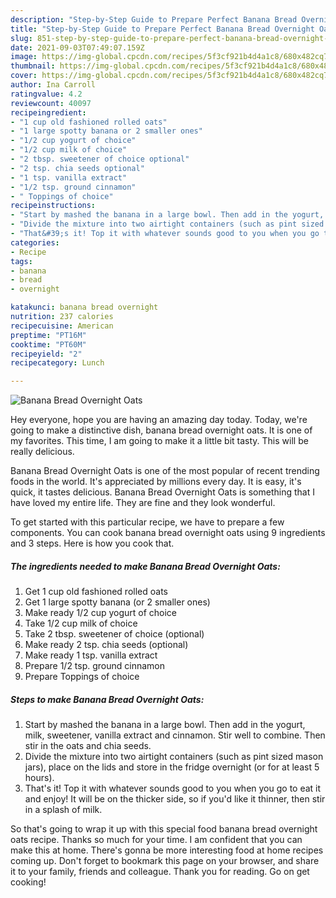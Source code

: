 ```yaml
---
description: "Step-by-Step Guide to Prepare Perfect Banana Bread Overnight Oats"
title: "Step-by-Step Guide to Prepare Perfect Banana Bread Overnight Oats"
slug: 851-step-by-step-guide-to-prepare-perfect-banana-bread-overnight-oats
date: 2021-09-03T07:49:07.159Z
image: https://img-global.cpcdn.com/recipes/5f3cf921b4d4a1c8/680x482cq70/banana-bread-overnight-oats-recipe-main-photo.jpg
thumbnail: https://img-global.cpcdn.com/recipes/5f3cf921b4d4a1c8/680x482cq70/banana-bread-overnight-oats-recipe-main-photo.jpg
cover: https://img-global.cpcdn.com/recipes/5f3cf921b4d4a1c8/680x482cq70/banana-bread-overnight-oats-recipe-main-photo.jpg
author: Ina Carroll
ratingvalue: 4.2
reviewcount: 40097
recipeingredient:
- "1 cup old fashioned rolled oats"
- "1 large spotty banana or 2 smaller ones"
- "1/2 cup yogurt of choice"
- "1/2 cup milk of choice"
- "2 tbsp. sweetener of choice optional"
- "2 tsp. chia seeds optional"
- "1 tsp. vanilla extract"
- "1/2 tsp. ground cinnamon"
- " Toppings of choice"
recipeinstructions:
- "Start by mashed the banana in a large bowl. Then add in the yogurt, milk, sweetener, vanilla extract and cinnamon. Stir well to combine. Then stir in the oats and chia seeds."
- "Divide the mixture into two airtight containers (such as pint sized mason jars), place on the lids and store in the fridge overnight (or for at least 5 hours)."
- "That&#39;s it! Top it with whatever sounds good to you when you go to eat it and enjoy! It will be on the thicker side, so if you&#39;d like it thinner, then stir in a splash of milk."
categories:
- Recipe
tags:
- banana
- bread
- overnight

katakunci: banana bread overnight 
nutrition: 237 calories
recipecuisine: American
preptime: "PT16M"
cooktime: "PT60M"
recipeyield: "2"
recipecategory: Lunch

---
```



![Banana Bread Overnight Oats](https://img-global.cpcdn.com/recipes/5f3cf921b4d4a1c8/680x482cq70/banana-bread-overnight-oats-recipe-main-photo.jpg)

Hey everyone, hope you are having an amazing day today. Today, we're going to make a distinctive dish, banana bread overnight oats. It is one of my favorites. This time, I am going to make it a little bit tasty. This will be really delicious.

Banana Bread Overnight Oats is one of the most popular of recent trending foods in the world. It's appreciated by millions every day. It is easy, it's quick, it tastes delicious. Banana Bread Overnight Oats is something that I have loved my entire life. They are fine and they look wonderful.




To get started with this particular recipe, we have to prepare a few components. You can cook banana bread overnight oats using 9 ingredients and 3 steps. Here is how you cook that.

<!--inarticleads1-->

##### The ingredients needed to make Banana Bread Overnight Oats:

1. Get 1 cup old fashioned rolled oats
1. Get 1 large spotty banana (or 2 smaller ones)
1. Make ready 1/2 cup yogurt of choice
1. Take 1/2 cup milk of choice
1. Take 2 tbsp. sweetener of choice (optional)
1. Make ready 2 tsp. chia seeds (optional)
1. Make ready 1 tsp. vanilla extract
1. Prepare 1/2 tsp. ground cinnamon
1. Prepare  Toppings of choice




<!--inarticleads2-->

##### Steps to make Banana Bread Overnight Oats:

1. Start by mashed the banana in a large bowl. Then add in the yogurt, milk, sweetener, vanilla extract and cinnamon. Stir well to combine. Then stir in the oats and chia seeds.
1. Divide the mixture into two airtight containers (such as pint sized mason jars), place on the lids and store in the fridge overnight (or for at least 5 hours).
1. That&#39;s it! Top it with whatever sounds good to you when you go to eat it and enjoy! It will be on the thicker side, so if you&#39;d like it thinner, then stir in a splash of milk.




So that's going to wrap it up with this special food banana bread overnight oats recipe. Thanks so much for your time. I am confident that you can make this at home. There's gonna be more interesting food at home recipes coming up. Don't forget to bookmark this page on your browser, and share it to your family, friends and colleague. Thank you for reading. Go on get cooking!
